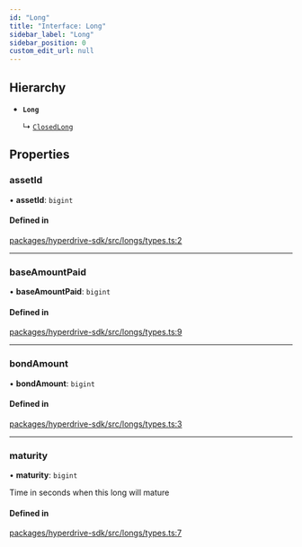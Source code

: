 ```yaml
---
id: "Long"
title: "Interface: Long"
sidebar_label: "Long"
sidebar_position: 0
custom_edit_url: null
---
```


## Hierarchy

- **`Long`**

  ↳ [`ClosedLong`](ClosedLong.md)

## Properties

### assetId

• **assetId**: `bigint`

#### Defined in

[packages/hyperdrive-sdk/src/longs/types.ts:2](https://github.com/delvtech/hyperdrive-monorepo/blob/e9b3f15/packages/hyperdrive-sdk/src/longs/types.ts#L2)

___

### baseAmountPaid

• **baseAmountPaid**: `bigint`

#### Defined in

[packages/hyperdrive-sdk/src/longs/types.ts:9](https://github.com/delvtech/hyperdrive-monorepo/blob/e9b3f15/packages/hyperdrive-sdk/src/longs/types.ts#L9)

___

### bondAmount

• **bondAmount**: `bigint`

#### Defined in

[packages/hyperdrive-sdk/src/longs/types.ts:3](https://github.com/delvtech/hyperdrive-monorepo/blob/e9b3f15/packages/hyperdrive-sdk/src/longs/types.ts#L3)

___

### maturity

• **maturity**: `bigint`

Time in seconds when this long will mature

#### Defined in

[packages/hyperdrive-sdk/src/longs/types.ts:7](https://github.com/delvtech/hyperdrive-monorepo/blob/e9b3f15/packages/hyperdrive-sdk/src/longs/types.ts#L7)
